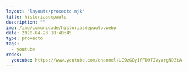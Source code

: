 ```yaml
---
layout: 'layouts/proxecto.njk'
title: historiasdepaulo
description: ""
img: /img/comunidade/historiasdepaulo.webp
date: 2020-04-23 18:40:45
type: proxecto
tags:
  - youtube
redes:
  youtube: https://www.youtube.com/channel/UC9zGQyIPFD9TJVyargNDZtA
---
```

